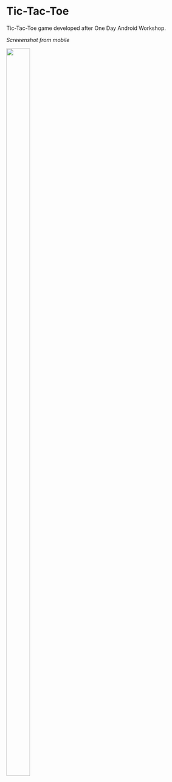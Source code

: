 # Tic-Tac-Toe

Tic-Tac-Toe game developed after One Day Android Workshop.

*Screeenshot from mobile*

<img src="https://github.com/VinitDantkale/Tic-Tac-Toe/blob/master/Screenshot.png?raw=true" width="35%" height="70%">
